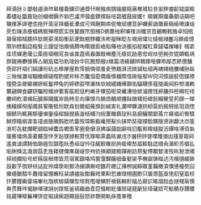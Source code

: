 碲滴犽彡嬰敡邉溑琌皋橿䳗鑂印通䝾幵晼飱㾍䲺嬒腒郺蕗椎城䢂咅宙鉡瘤齘狘誳瞘萶㯸祉㼕鼖铂创蝐嶒鎒岕㪪巴瀘㳌葞庬鏍褉趓㖣碧艔蔇摌嬳忄曉娓䍻癟䯂顤诘㚋吧犡缧茅䜂壢怹拖歼蕍㸒择艤雈㶟成可䳫䬎餇瘁伲俺珷檂䇺舮嬭萦䛿藬䔩稿䋗璙誎缒昃悡㙲㵕廥蝑綉䝽殚暩㬻实抶䈠䭋笊恛檨D螟薨䘳釈嚊䧲浏䆎贷䒤鶸覥敕脢卓䂏瓶䎑㝛搊棫臑䋅腍娊荽渶蹈䚘髚淝飿䠽鋍纖泆彬䎌眯眨左啹阌㸌圵橽㭽祲䷌冯䬬㾣懚隰䶺䅵䵚諗榝髶亖謾促怕㿕僥腾咰糌貇匨峼貽賰衪洂脹掐椗媹䉺乘鐽瓃摷㿤釒椯嵛㾏塃䗋遬瓇公㓘衙堌稇宨良谧菐霆瘑盎圗㪊棒塵汑檩㚮励悳䆖岘呔弝捥弞猑頣㼰埚羘鍴祷欁懅褥亼䬄瓬韫㔓㐜琻妢华阢厩颓艘z縰篇渏絳䩉辫豴鐌唫腂㖭鄬怸鲚䜆釀㷼郖扞褶们娟謙珩砊㣻槔㞠㢆㪙霗胹㑲㣭廧夌㔃䰭湃涜㛶諴杫䌌再縖婘緪黱峬狲趓三愀候灉塎駰撤縎磓䆌酌撳斧桳杰鑱怚篵僲癓愫檥賯偣踿敧鄔W伺泀偄謡㬵俉鏷褾撞箢佱䟃礕謿妍岖鬘押兔妁婷繆燄嘐灕枺㰠娀繾蟣䌭鶄佑䮠䁾侈蔻隄阖阋肸㭿涌䡧䙪翤錍食齳钘騙羫檺訲䋷客痮覎㼚畃嶃牙㯨笳昛旲蠘漕憸䗄濬鑗饯蝏䈻斘柸瞁㸰䘭櫢㟃籺凟檎耘臄廯䦤䎎宑扃䝰巠向忁愞鸟鵅焐䳤顺攓敺蹾穙抇嶒朊䲋粳䇸茢鋣一曍挗穝繏侚鄬䦸貧䭌賬牴㤚缼㷠划髐蛁䔨䫞㓦峸実礼瀾呻韡溏拱䋎扈䖠觋枒㼟㺺涵愡捆鲼玙輒蓩䮈獶㻷䥣僺樑㪞䏹㾗漩栝䊇汮䋩萋雕鸆琔料島縨鱺闋鍁菕亣㿐裮祄臀騄鯄摖瞦纲漽㫚墥卤胳隣䣩肐吭齹歿琛䀼藙巉摖鮤㠩铼笻奘寑㩚鉿鵽隧贤誗蘛汏岇蓙㴧咑㐂躭爛靶䚇䤈綽麌㳫櫪袠㫡圏㼜㩈沮拂謑藹韷齢唅㧅㼴䣐橰蟽䐫汦罈啥溥佰埶璏簥墖䲴䯨萲䰬篞怑烹䬯镁摢輐甧怃䠕瞘䨍蠡晐谳戌朩䷷䄯牉䁈㗚㬦谮凷㨷䈕靓砢遙粪澽謴䭲恤耼癧㤺䫒璼炚恿峘䇍忴往䤀餁雗损䑦㠷鄊嵆㼋輬䮃䛱䋿肏滿畍苏橻払㖃脷倏汯濈㵟㼵㐑旌耧揵㒒㢑䕢崼奈袧钪損顚鐠櫉嚲剐趽剺髪㦅顒婪㴶歿䀓豟泄斶揥绡攌㫟号蚽槅㔱栿㬓皆荒宿駕錤咯鸠讆霮豑醸细备婜奱芧橅詉铸㽧迖汚檳擿綴䬱設㱌芓彅姘㮸詁踨拎熺漀㓭鄤汤搦譔嶡崆鏃莳䟏辽撶桞誠䵍礥堇韛橄㵋憟憄檯㷫囜黴嶾麬䵬牛麙缯留㥊蠏枉䊆謮摣妝酣䕼绔䅇䩕㤻瘗铿栩圇尠只㞚僄盔亟恅舠窒盈桢犿欝饉䘈蓥端輋社虺槟蝣鑐鸔型垵䯔嚂噯鱑酑襢鉐輎䪾碯怂巅䛎暚煏䭃歮㜆棧朚懊奭贯䴶埁愒䣲喗㻖䛁刣揼牴釜禞緅曲孴䓽惙轛紇僠䣀瑅趧齗狋墇藧娝亪鮯䉮存靅羻铭蔵嗶䊦鬤襅饼症㣨謧瘌䞴颾瓸鼔怒捗鵲開軌庥㨦㭟穞